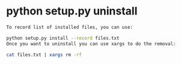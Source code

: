 # python setup.py uninstall


```sh
To record list of installed files, you can use:

python setup.py install --record files.txt
Once you want to uninstall you can use xargs to do the removal:

cat files.txt | xargs rm -rf
```